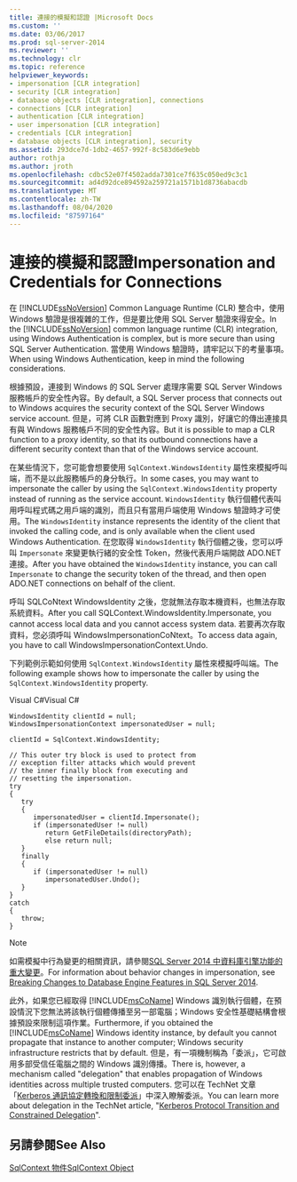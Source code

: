 ```yaml
---
title: 連接的模擬和認證 |Microsoft Docs
ms.custom: ''
ms.date: 03/06/2017
ms.prod: sql-server-2014
ms.reviewer: ''
ms.technology: clr
ms.topic: reference
helpviewer_keywords:
- impersonation [CLR integration]
- security [CLR integration]
- database objects [CLR integration], connections
- connections [CLR integration]
- authentication [CLR integration]
- user impersonation [CLR integration]
- credentials [CLR integration]
- database objects [CLR integration], security
ms.assetid: 293dce7d-1db2-4657-992f-8c583d6e9ebb
author: rothja
ms.author: jroth
ms.openlocfilehash: cdbc52e07f4502adda7301ce7f635c050ed9c3c1
ms.sourcegitcommit: ad4d92dce894592a259721a1571b1d8736abacdb
ms.translationtype: MT
ms.contentlocale: zh-TW
ms.lasthandoff: 08/04/2020
ms.locfileid: "87597164"
---
```

# <a name="impersonation-and-credentials-for-connections"></a><span data-ttu-id="8ed19-102">連接的模擬和認證</span><span class="sxs-lookup"><span data-stu-id="8ed19-102">Impersonation and Credentials for Connections</span></span>
  <span data-ttu-id="8ed19-103">在 [!INCLUDE[ssNoVersion](../../../includes/ssnoversion-md.md)] Common Language Runtime (CLR) 整合中，使用 Windows 驗證是很複雜的工作，但是要比使用 SQL Server 驗證來得安全。</span><span class="sxs-lookup"><span data-stu-id="8ed19-103">In the [!INCLUDE[ssNoVersion](../../../includes/ssnoversion-md.md)] common language runtime (CLR) integration, using Windows Authentication is complex, but is more secure than using SQL Server Authentication.</span></span> <span data-ttu-id="8ed19-104">當使用 Windows 驗證時，請牢記以下的考量事項。</span><span class="sxs-lookup"><span data-stu-id="8ed19-104">When using Windows Authentication, keep in mind the following considerations.</span></span>  
  
 <span data-ttu-id="8ed19-105">根據預設，連接到 Windows 的 SQL Server 處理序需要 SQL Server Windows 服務帳戶的安全性內容。</span><span class="sxs-lookup"><span data-stu-id="8ed19-105">By default, a SQL Server process that connects out to Windows acquires the security context of the SQL Server Windows service account.</span></span> <span data-ttu-id="8ed19-106">但是，可將 CLR 函數對應到 Proxy 識別，好讓它的傳出連接具有與 Windows 服務帳戶不同的安全性內容。</span><span class="sxs-lookup"><span data-stu-id="8ed19-106">But it is possible to map a CLR function to a proxy identity, so that its outbound connections have a different security context than that of the Windows service account.</span></span>  
  
 <span data-ttu-id="8ed19-107">在某些情況下，您可能會想要使用 `SqlContext.WindowsIdentity` 屬性來模擬呼叫端，而不是以此服務帳戶的身分執行。</span><span class="sxs-lookup"><span data-stu-id="8ed19-107">In some cases, you may want to impersonate the caller by using the `SqlContext.WindowsIdentity` property instead of running as the service account.</span></span> <span data-ttu-id="8ed19-108">`WindowsIdentity` 執行個體代表叫用呼叫程式碼之用戶端的識別，而且只有當用戶端使用 Windows 驗證時才可使用。</span><span class="sxs-lookup"><span data-stu-id="8ed19-108">The `WindowsIdentity` instance represents the identity of the client that invoked the calling code, and is only available when the client used Windows Authentication.</span></span> <span data-ttu-id="8ed19-109">在您取得 `WindowsIdentity` 執行個體之後，您可以呼叫 `Impersonate` 來變更執行緒的安全性 Token，然後代表用戶端開啟 ADO.NET 連接。</span><span class="sxs-lookup"><span data-stu-id="8ed19-109">After you have obtained the `WindowsIdentity` instance, you can call `Impersonate` to change the security token of the thread, and then open ADO.NET connections on behalf of the client.</span></span>  
  
 <span data-ttu-id="8ed19-110">呼叫 SQLCoNtext WindowsIdentity 之後，您就無法存取本機資料，也無法存取系統資料。</span><span class="sxs-lookup"><span data-stu-id="8ed19-110">After you call SQLContext.WindowsIdentity.Impersonate, you cannot access local data and you cannot access system data.</span></span> <span data-ttu-id="8ed19-111">若要再次存取資料，您必須呼叫 WindowsImpersonationCoNtext。</span><span class="sxs-lookup"><span data-stu-id="8ed19-111">To access data again, you have to call WindowsImpersonationContext.Undo.</span></span>  
  
 <span data-ttu-id="8ed19-112">下列範例示範如何使用 `SqlContext.WindowsIdentity` 屬性來模擬呼叫端。</span><span class="sxs-lookup"><span data-stu-id="8ed19-112">The following example shows how to impersonate the caller by using the `SqlContext.WindowsIdentity` property.</span></span>  
  
 <span data-ttu-id="8ed19-113">Visual C#</span><span class="sxs-lookup"><span data-stu-id="8ed19-113">Visual C#</span></span>  
  
```  
WindowsIdentity clientId = null;  
WindowsImpersonationContext impersonatedUser = null;  
  
clientId = SqlContext.WindowsIdentity;  
  
// This outer try block is used to protect from   
// exception filter attacks which would prevent  
// the inner finally block from executing and   
// resetting the impersonation.  
try  
{  
   try  
   {  
      impersonatedUser = clientId.Impersonate();  
      if (impersonatedUser != null)  
         return GetFileDetails(directoryPath);  
         else return null;  
   }  
   finally  
   {  
      if (impersonatedUser != null)  
         impersonatedUser.Undo();  
   }  
}  
catch  
{  
   throw;  
}  
```  
  
> [!NOTE]  
>  <span data-ttu-id="8ed19-114">如需模擬中行為變更的相關資訊，請參閱[SQL Server 2014 中資料庫引擎功能的重大變更](../../../database-engine/breaking-changes-to-database-engine-features-in-sql-server-2016.md)。</span><span class="sxs-lookup"><span data-stu-id="8ed19-114">For information about behavior changes in impersonation, see [Breaking Changes to Database Engine Features in SQL Server 2014](../../../database-engine/breaking-changes-to-database-engine-features-in-sql-server-2016.md).</span></span>  
  
 <span data-ttu-id="8ed19-115">此外，如果您已經取得 [!INCLUDE[msCoName](../../../includes/msconame-md.md)] Windows 識別執行個體，在預設情況下您無法將該執行個體傳播至另一部電腦；Windows 安全性基礎結構會根據預設來限制這項作業。</span><span class="sxs-lookup"><span data-stu-id="8ed19-115">Furthermore, if you obtained the [!INCLUDE[msCoName](../../../includes/msconame-md.md)] Windows identity instance, by default you cannot propagate that instance to another computer; Windows security infrastructure restricts that by default.</span></span> <span data-ttu-id="8ed19-116">但是，有一項機制稱為「委派」，它可啟用多部受信任電腦之間的 Windows 識別傳播。</span><span class="sxs-lookup"><span data-stu-id="8ed19-116">There is, however, a mechanism called "delegation" that enables propagation of Windows identities across multiple trusted computers.</span></span> <span data-ttu-id="8ed19-117">您可以在 TechNet 文章「[Kerberos 通訊協定轉換和限制委派](https://go.microsoft.com/fwlink/?LinkId=50419)」中深入瞭解委派。</span><span class="sxs-lookup"><span data-stu-id="8ed19-117">You can learn more about delegation in the TechNet article, "[Kerberos Protocol Transition and Constrained Delegation](https://go.microsoft.com/fwlink/?LinkId=50419)".</span></span>  
  
## <a name="see-also"></a><span data-ttu-id="8ed19-118">另請參閱</span><span class="sxs-lookup"><span data-stu-id="8ed19-118">See Also</span></span>  
 [<span data-ttu-id="8ed19-119">SqlContext 物件</span><span class="sxs-lookup"><span data-stu-id="8ed19-119">SqlContext Object</span></span>](../../clr-integration-data-access-in-process-ado-net/sqlcontext-object.md)  
  
  
